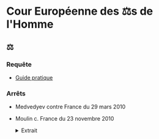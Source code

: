 # Cour Européenne des ⚖️s de l'Homme


## ⚖️
### Requête
* [Guide pratique](https://echr.coe.int/Documents/Admissibility_guide_FRA.pdf)

### Arrêts

* <a id="medvedyev"></a>Medvedyev contre France du 29 mars 2010
* <a id="moulin"></a>Moulin c. France du 23 novembre 2010

    <details><summary>Extrait</summary>
    
    « les membres du ministère public, en France, ne remplissent pas l'exigence d'indépendance à l'égard de l'exécutif, qui, selon une jurisprudence constante, compte, au même titre que l'impartialité, parmi les garanties inhérentes à la notion autonome de « magistrat » au sens de l'article 5 § 3 » 
    </details>
